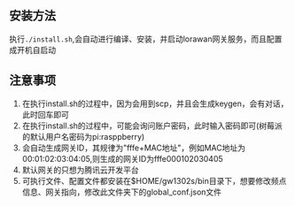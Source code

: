 ## 安装方法
执行`./install.sh`,会自动进行编译、安装，并启动lorawan网关服务，而且配置成开机自启动

## 注意事项
1. 在执行install.sh的过程中，因为会用到scp，并且会生成keygen，会有对话，此时回车即可
2. 在执行install.sh的过程中，可能会询问账户密码，此时输入密码即可(树莓派的默认用户名密码为pi:rasppberry)
3. 会自动生成网关ID，其规律为"fffe+MAC地址"，例如MAC地址为00:01:02:03:04:05,则生成的网关ID为fffe000102030405
4. 默认网关的只想为腾讯云开发平台
5. 可执行文件、配置文件都安装在$HOME/gw1302s/bin目录下，想要修改频点信息、网关指向，修改此文件夹下的global_conf.json文件
